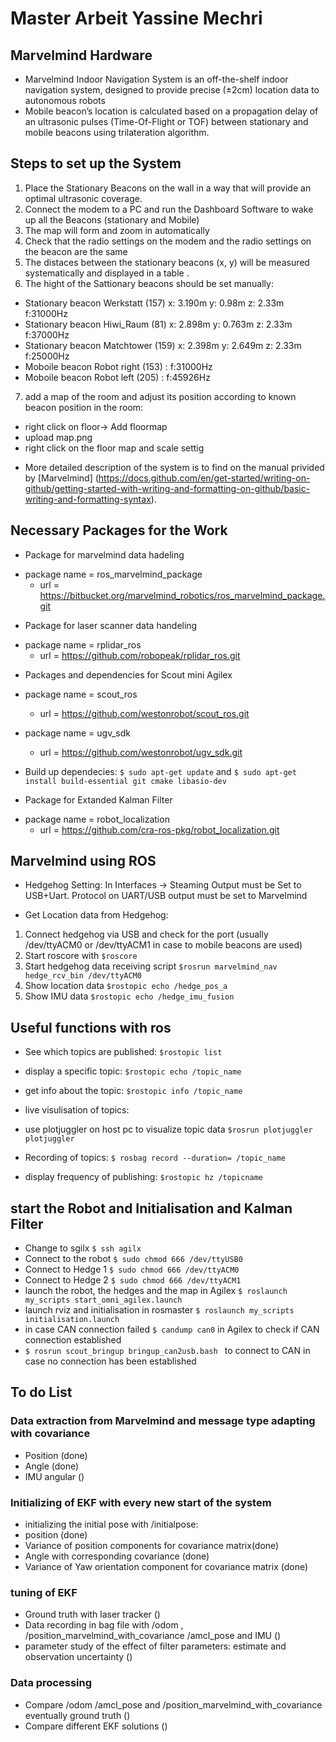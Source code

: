 # Master Arbeit Yassine Mechri

  ## Marvelmind Hardware 
  * Marvelmind Indoor Navigation System is an off-the-shelf indoor navigation system, designed to provide precise (±2cm) location data to autonomous robots
  * Mobile beacon’s location is calculated based on a propagation delay of an ultrasonic pulses (Time-Of-Flight or TOF) between stationary and mobile beacons using trilateration algorithm. 

  ## Steps to set up the System

  1. Place the Stationary Beacons on the wall in a way that will provide an optimal ultrasonic coverage. 
  2. Connect the modem to a PC and run the Dashboard Software to wake up all the Beacons (stationary and Mobile)
  3. The map will form and zoom in automatically  
  4. Check that the radio settings on the modem and the radio settings on the beacon are the same
  5. The distaces between the stationary beacons (x, y) will be measured systematically and displayed in a table .
  6. The hight of the Sattionary beacons should be set manually:

  - Stationary beacon Werkstatt (157) x: 3.190m y: 0.98m z: 2.33m  f:31000Hz
  - Stationary beacon Hiwi_Raum (81) x: 2.898m y: 0.763m z: 2.33m  f:37000Hz
  - Stationary beacon Matchtower (159) x: 2.398m y: 2.649m z: 2.33m  f:25000Hz
  - Moboile beacon Robot right (153) : f:31000Hz
  - Moboile beacon Robot left (205) : f:45926Hz
  7. add a map of the room and adjust its position according to known beacon position in the room: 

  - right click on floor-> Add floormap
  - upload map.png
  - right click on the floor map and scale settig  

  * More detailed description of the system is to find on the manual privided by [Marvelmind] (https://docs.github.com/en/get-started/writing-on-github/getting-started-with-writing-and-formatting-on-github/basic-writing-and-formatting-syntax).

  ## Necessary Packages for the Work
  * Package for marvelmind data hadeling 
  - package name = ros_marvelmind_package
	- url = https://bitbucket.org/marvelmind_robotics/ros_marvelmind_package.git

  * Package for laser scanner data handeling
  - package name = rplidar_ros
	- url = https://github.com/robopeak/rplidar_ros.git

  * Packages and dependencies for Scout mini Agilex 
  - package name = scout_ros
	- url = https://github.com/westonrobot/scout_ros.git
  - package name = ugv_sdk
	- url = https://github.com/westonrobot/ugv_sdk.git

  - Build up dependecies: `$ sudo apt-get update` and
    `$ sudo apt-get install build-essential git cmake libasio-dev`

  * Package for Extanded Kalman Filter 
  - package name = robot_localization
	- url = https://github.com/cra-ros-pkg/robot_localization.git

  ## Marvelmind using ROS

  * Hedgehog Setting: In Interfaces -> Steaming Output must be Set to USB+Uart. Protocol on UART/USB output must be set to Marvelmind

  * Get Location data from Hedgehog:
  1. Connect hedgehog via USB and check for the port (usually /dev/ttyACM0 or /dev/ttyACM1 in case to mobile beacons are used)
  2. Start roscore with `$roscore`
  3. Start hedgehog data receiving script `$rosrun marvelmind_nav hedge_rcv_bin /dev/ttyACM0`
  4. Show location data `$rostopic echo /hedge_pos_a`
  5. Show IMU data `$rostopic echo /hedge_imu_fusion`

  ## Useful functions with ros 

  * See which topics are published: `$rostopic list`
  * display a specific topic: `$rostopic echo /topic_name`
  * get info about the topic: `$rostopic info /topic_name`

  * live visulisation of topics:
  - use plotjuggler on host pc to visualize topic data `$rosrun plotjuggler plotjuggler`

  * Recording of topics: `$ rosbag record --duration= /topic_name`

  * display frequency of publishing: `$rostopic hz /topicname`

  ## start the Robot and Initialisation and Kalman Filter

  * Change to sgilx `$ ssh agilx`
  * Connect to the robot `$ sudo chmod 666 /dev/ttyUSB0`
  * Connect to Hedge 1 `$ sudo chmod 666 /dev/ttyACM0`
  * Connect to Hedge 2 `$ sudo chmod 666 /dev/ttyACM1`
  * launch the robot, the hedges and the map in Agilex `$ roslaunch my_scripts start_omni_agilex.launch`
  * launch rviz and initialisation in rosmaster `$ roslaunch my_scripts initialisation.launch  `
  * in case CAN connection failed `$ candump can0` in Agilex to check if CAN connection established
  * `$ rosrun scout_bringup bringup_can2usb.bash ` to connect to CAN in case no connection has been established
    
## To do List

  ### Data extraction from Marvelmind and message type adapting with covariance
  - Position (done)
  - Angle (done)
  - IMU angular ()
  ### Initializing of EKF with every new start of the system
  - initializing the initial pose with /initialpose:
  - position (done)
  - Variance of position components for covariance matrix(done) 
  - Angle with corresponding covariance (done)
  - Variance of Yaw orientation component for covariance matrix (done) 
  ### tuning of EKF
  - Ground truth with laser tracker ()
  - Data recording in bag file with /odom , /position_marvelmind_with_covariance
    /amcl_pose and IMU ()
  - parameter study of the effect of filter parameters: estimate and observation
      uncertainty ()
  ### Data processing
  - Compare /odom /amcl_pose and /position_marvelmind_with_covariance eventually ground truth ()
  - Compare different EKF solutions ()




